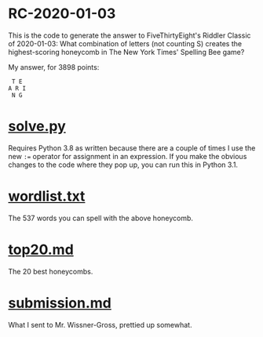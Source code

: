 # RC-2020-01-03
This is the code to generate the answer to FiveThirtyEight's Riddler Classic of 2020-01-03: What combination of letters (not counting S) creates the highest-scoring honeycomb in The New York Times' Spelling Bee game?

My answer, for 3898 points:
```
 T E 
A R I
 N G
```

# [solve.py](./solve.py)
Requires Python 3.8 as written because there are a couple of times I use the new `:=` operator for assignment in an expression. If you make the obvious changes to the code where they pop up, you can run this in Python 3.1.

# [wordlist.txt](./wordlist.txt)
The 537 words you can spell with the above honeycomb.

# [top20.md](./top20.md)
The 20 best honeycombs.

# [submission.md](./submission.md)
What I sent to Mr. Wissner-Gross, prettied up somewhat.
